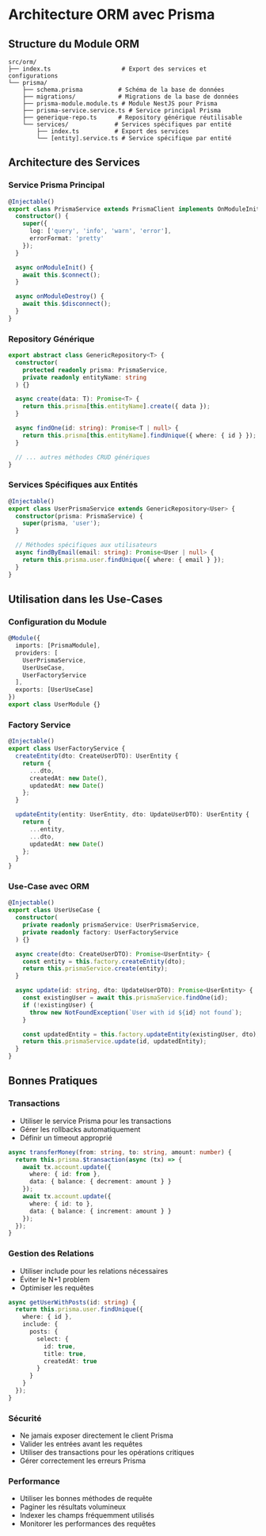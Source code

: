 # Architecture ORM avec Prisma

## Structure du Module ORM
```
src/orm/
├── index.ts                    # Export des services et configurations
└── prisma/
    ├── schema.prisma          # Schéma de la base de données
    ├── migrations/            # Migrations de la base de données
    ├── prisma-module.module.ts # Module NestJS pour Prisma
    ├── prisma-service.service.ts # Service principal Prisma
    ├── generique-repo.ts      # Repository générique réutilisable
    └── services/             # Services spécifiques par entité
        ├── index.ts          # Export des services
        └── [entity].service.ts # Service spécifique par entité
```

## Architecture des Services

### Service Prisma Principal
```typescript
@Injectable()
export class PrismaService extends PrismaClient implements OnModuleInit {
  constructor() {
    super({
      log: ['query', 'info', 'warn', 'error'],
      errorFormat: 'pretty'
    });
  }

  async onModuleInit() {
    await this.$connect();
  }

  async onModuleDestroy() {
    await this.$disconnect();
  }
}
```

### Repository Générique
```typescript
export abstract class GenericRepository<T> {
  constructor(
    protected readonly prisma: PrismaService,
    private readonly entityName: string
  ) {}

  async create(data: T): Promise<T> {
    return this.prisma[this.entityName].create({ data });
  }

  async findOne(id: string): Promise<T | null> {
    return this.prisma[this.entityName].findUnique({ where: { id } });
  }

  // ... autres méthodes CRUD génériques
}
```

### Services Spécifiques aux Entités
```typescript
@Injectable()
export class UserPrismaService extends GenericRepository<User> {
  constructor(prisma: PrismaService) {
    super(prisma, 'user');
  }

  // Méthodes spécifiques aux utilisateurs
  async findByEmail(email: string): Promise<User | null> {
    return this.prisma.user.findUnique({ where: { email } });
  }
}
```

## Utilisation dans les Use-Cases

### Configuration du Module
```typescript
@Module({
  imports: [PrismaModule],
  providers: [
    UserPrismaService,
    UserUseCase,
    UserFactoryService
  ],
  exports: [UserUseCase]
})
export class UserModule {}
```

### Factory Service
```typescript
@Injectable()
export class UserFactoryService {
  createEntity(dto: CreateUserDTO): UserEntity {
    return {
      ...dto,
      createdAt: new Date(),
      updatedAt: new Date()
    };
  }

  updateEntity(entity: UserEntity, dto: UpdateUserDTO): UserEntity {
    return {
      ...entity,
      ...dto,
      updatedAt: new Date()
    };
  }
}
```

### Use-Case avec ORM
```typescript
@Injectable()
export class UserUseCase {
  constructor(
    private readonly prismaService: UserPrismaService,
    private readonly factory: UserFactoryService
  ) {}

  async create(dto: CreateUserDTO): Promise<UserEntity> {
    const entity = this.factory.createEntity(dto);
    return this.prismaService.create(entity);
  }

  async update(id: string, dto: UpdateUserDTO): Promise<UserEntity> {
    const existingUser = await this.prismaService.findOne(id);
    if (!existingUser) {
      throw new NotFoundException(`User with id ${id} not found`);
    }

    const updatedEntity = this.factory.updateEntity(existingUser, dto);
    return this.prismaService.update(id, updatedEntity);
  }
}
```

## Bonnes Pratiques

### Transactions
- Utiliser le service Prisma pour les transactions
- Gérer les rollbacks automatiquement
- Définir un timeout approprié

```typescript
async transferMoney(from: string, to: string, amount: number) {
  return this.prisma.$transaction(async (tx) => {
    await tx.account.update({
      where: { id: from },
      data: { balance: { decrement: amount } }
    });
    await tx.account.update({
      where: { id: to },
      data: { balance: { increment: amount } }
    });
  });
}
```

### Gestion des Relations
- Utiliser include pour les relations nécessaires
- Éviter le N+1 problem
- Optimiser les requêtes

```typescript
async getUserWithPosts(id: string) {
  return this.prisma.user.findUnique({
    where: { id },
    include: {
      posts: {
        select: {
          id: true,
          title: true,
          createdAt: true
        }
      }
    }
  });
}
```

### Sécurité
- Ne jamais exposer directement le client Prisma
- Valider les entrées avant les requêtes
- Utiliser des transactions pour les opérations critiques
- Gérer correctement les erreurs Prisma

### Performance
- Utiliser les bonnes méthodes de requête
- Paginer les résultats volumineux
- Indexer les champs fréquemment utilisés
- Monitorer les performances des requêtes 